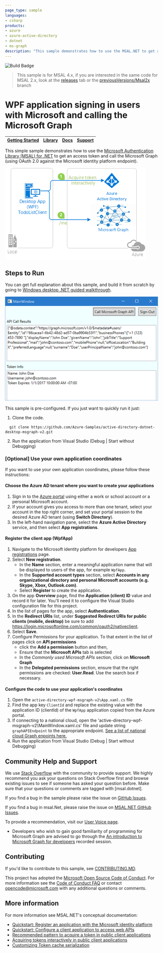 ```yaml
---
page_type: sample
languages:
- csharp  
products:
- azure
- azure-active-directory  
- dotnet
- ms-graph
description: "This sample demonstrates how to use the MSAL.NET to get an access token and call the Microsoft Graph."
---
```

![Build Badge](https://identitydivision.visualstudio.com/_apis/public/build/definitions/a7934fdd-dcde-4492-a406-7fad6ac00e17/484/badge)

> This sample is for MSAL 4.x, if you are interested in the same code for MSAL 2.x, look at the [releases](https://github.com/Azure-Samples/active-directory-dotnet-desktop-msgraph-v2/releases) tab or the [previousVersions/Msal2x](https://github.com/Azure-Samples/active-directory-dotnet-desktop-msgraph-v2/tree/previousVersions/Msal2x) branch

# WPF application signing in users with Microsoft and calling the Microsoft Graph

| [Getting Started](https://docs.microsoft.com/azure/active-directory/develop/guidedsetups/active-directory-mobileanddesktopapp-windowsdesktop-intro)| [Library](https://github.com/AzureAD/microsoft-authentication-library-for-dotnet/wiki) | [Docs](https://aka.ms/aadv2) | [Support](README.md#community-help-and-support) 
| --- | --- | --- | --- |

This simple sample demonstrates how to use the [Microsoft Authentication Library (MSAL) for .NET](https://github.com/AzureAD/microsoft-authentication-library-for-dotnet) to get an access token and call the Microsoft Graph (using OAuth 2.0 against the Microsoft identity platform endpoint).

![Topology](ReadmeFiles/Topology.png)

## Steps to Run

You can get full explanation about this sample, and build it from scratch by going to [Windows desktop .NET guided walkthrough](https://docs.microsoft.com/azure/active-directory/develop/guidedsetups/active-directory-mobileanddesktopapp-windowsdesktop-intro).

![](ReadmeFiles/user-experience.png)

This sample is pre-configured. If you just want to quickly run it just:

1. Clone the code.
```
  git clone https://github.com/Azure-Samples/active-directory-dotnet-desktop-msgraph-v2.git
```

2.  Run the application from Visual Studio (Debug | Start without Debugging)

### [Optional] Use your own application coordinates

If you want to use your own application coordinates, please follow these instructions:

#### Choose the Azure AD tenant where you want to create your applications

1. Sign in to the [Azure portal](https://portal.azure.com) using either a work or school account or a personal Microsoft account.
1. If your account gives you access to more than one tenant, select your account in the top right corner, and set your portal session to the desired Azure AD tenant
   (using **Switch Directory**).
1. In the left-hand navigation pane, select the **Azure Active Directory** service, and then select **App registrations**.

#### Register the client app (WpfApp)

1. Navigate to the Microsoft identity platform for developers [App registrations](https://go.microsoft.com/fwlink/?linkid=2083908) page.
1. Select **New registration**.
   - In the **Name** section, enter a meaningful application name that will be displayed to users of the app, for example `WpfApp`.
   - In the **Supported account types** section, select **Accounts in any organizational directory and personal Microsoft accounts (e.g. Skype, Xbox, Outlook.com)**.
    - Select **Register** to create the application.
1. On the app **Overview** page, find the **Application (client) ID** value and record it for later. You'll need it to configure the Visual Studio configuration file for this project.
1. In the list of pages for the app, select **Authentication**.
  1. In the **Redirect URIs** list, under **Suggested Redirect URIs for public clients (mobile, desktop)** be sure to add https://login.microsoftonline.com/common/oauth2/nativeclient.
   1. Select **Save**.
1. Configure Permissions for your application. To that extent in the list of pages click on **API permissions**
   - click the **Add a permission** button and then,
   - Ensure that the **Microsoft APIs** tab is selected
   - In the *Commonly used Microsoft APIs* section, click on **Microsoft Graph**
   - In the **Delegated permissions** section, ensure that the right permissions are checked: **User.Read**. Use the search box if necessary.

#### Configure the code to use your application's coordinates

1. Open the `active-directory-wpf-msgraph-v2\App.xaml.cs` file
1. Find the app key `ClientId` and replace the existing value with the application ID (clientId) of the `WpfApp` application copied from the Azure portal.
1. If connecting to a national cloud, open the 'active-directory-wpf-msgraph-v2\MainWindow.xaml.cs' file and update string `graphAPIEndpoint` to the appropriate endpoint. [See a list of national cloud Graph enpoints here.](https://docs.microsoft.com/en-us/graph/deployments#microsoft-graph-and-graph-explorer-service-root-endpoints)
1. Run the application from Visual Studio (Debug | Start without Debugging)

## Community Help and Support

We use [Stack Overflow](http://stackoverflow.com/questions/tagged/msal) with the community to provide support. We highly recommend you ask your questions on Stack Overflow first and browse existing issues to see if someone has asked your question before. Make sure that your questions or comments are tagged with [msal.dotnet].

If you find a bug in the sample please raise the issue on [GitHub Issues](../../issues).

If you find a bug in msal.Net, please raise the issue on [MSAL.NET GitHub Issues](https://github.com/AzureAD/microsoft-authentication-library-for-dotnet/issues).

To provide a recommendation, visit our [User Voice page](https://feedback.azure.com/forums/169401-azure-active-directory).

- Developers who wish to gain good familiarity of programming for Microsoft Graph are advised to go through the [An introduction to Microsoft Graph for developers](https://www.youtube.com/watch?v=EBbnpFdB92A) recorded session.

## Contributing

If you'd like to contribute to this sample, see [CONTRIBUTING.MD](/CONTRIBUTING.md).

This project has adopted the [Microsoft Open Source Code of Conduct](https://opensource.microsoft.com/codeofconduct/). For more information see the [Code of Conduct FAQ](https://opensource.microsoft.com/codeofconduct/faq/) or contact [opencode@microsoft.com](mailto:opencode@microsoft.com) with any additional questions or comments.

## More information
For more information see MSAL.NET's conceptual documentation:
- [Quickstart: Register an application with the Microsoft identity platform](https://docs.microsoft.com/en-us/azure/active-directory/develop/quickstart-register-app)
- [Quickstart: Configure a client application to access web APIs](https://docs.microsoft.com/en-us/azure/active-directory/develop/quickstart-configure-app-access-web-apis)
- [Recommended pattern to acquire a token in public client applications](https://github.com/AzureAD/microsoft-authentication-library-for-dotnet/wiki/AcquireTokenSilentAsync-using-a-cached-token#recommended-call-pattern-in-public-client-applications)
- [Acquiring tokens interactively in public client applications](https://github.com/AzureAD/microsoft-authentication-library-for-dotnet/wiki/Acquiring-tokens-interactively) 
- [Customizing Token cache serialization](https://github.com/AzureAD/microsoft-authentication-library-for-dotnet/wiki/token-cache-serialization)
